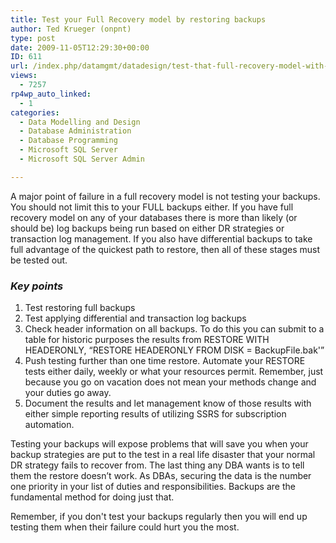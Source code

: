 ```yaml
---
title: Test your Full Recovery model by restoring backups
author: Ted Krueger (onpnt)
type: post
date: 2009-11-05T12:29:30+00:00
ID: 611
url: /index.php/datamgmt/datadesign/test-that-full-recovery-model-with-resto/
views:
  - 7257
rp4wp_auto_linked:
  - 1
categories:
  - Data Modelling and Design
  - Database Administration
  - Database Programming
  - Microsoft SQL Server
  - Microsoft SQL Server Admin

---
```

A major point of failure in a full recovery model is not testing your backups. You should not limit this to your FULL backups either. If you have full recovery model on any of your databases there is more than likely (or should be) log backups being run based on either DR strategies or transaction log management. If you also have differential backups to take full advantage of the quickest path to restore, then all of these stages must be tested out.

### _**Key points**_

  1. Test restoring full backups
  2. Test applying differential and transaction log backups
  3. Check header information on all backups. To do this you can submit to a table for historic purposes the results from RESTORE WITH HEADERONLY, “RESTORE HEADERONLY FROM DISK = BackupFile.bak'”
  4. Push testing further than one time restore. Automate your RESTORE tests either daily, weekly or what your resources permit. Remember, just because you go on vacation does not mean your methods change and your duties go away.
  5. Document the results and let management know of those results with either simple reporting results of utilizing SSRS for subscription automation.

Testing your backups will expose problems that will save you when your backup strategies are put to the test in a real life disaster that your normal DR strategy fails to recover from. The last thing any DBA wants is to tell them the restore doesn’t work. As DBAs, securing the data is the number one priority in your list of duties and responsibilities. Backups are the fundamental method for doing just that.

Remember, if you don't test your backups regularly then you will end up testing them when their failure could hurt you the most.